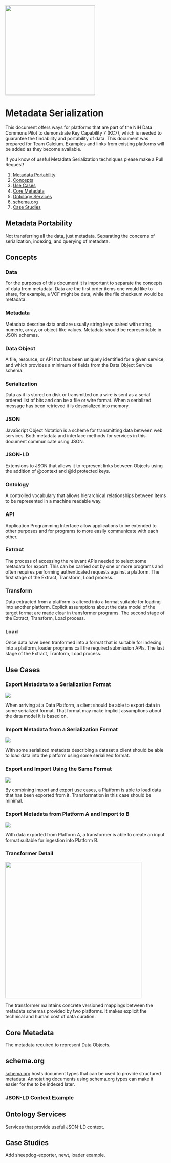 <img src="diagrams/ThinkTank.svg" width="280" />

# Metadata Serialization

This document offers ways for platforms that are part of the NIH Data Commons Pilot to demonstrate Key Capability 7 (KC7), which is needed to guarantee the findability and portability of data. This document was prepared for Team Calcium. Examples and links from existing platforms will be added as they become available.

If you know of useful Metadata Serialization techniques please make a Pull Request!

1. [Metadata Portability](#portability)
2. [Concepts](#concepts)
3. [Use Cases](#usecases)
4. [Core Metadata](#coremetadata)
5. [Ontology Services](#services)
6. [schema.org](#schema)
7. [Case Studies](#casestudies)

<a name="portability" />

## Metadata Portability

Not transferring all the data, just metadata. Separating the concerns of serialization, 
indexing, and querying of metadata.

<a name="concepts" />

## Concepts

### Data 

For the purposes of this document it is important to separate the concepts of
data from metadata. Data are the first order items one would like to share, 
for example, a VCF might be data, while the file checksum would be metadata.

### Metadata

Metadata describe data and are usually string keys paired with string, numeric, 
array, or object-like values. Metadata should be representable in JSON schemas.

### Data Object

A file, resource, or API that has been uniquely identified for a given 
service, and which provides a minimum of fields from the Data Object 
Service schema.

### Serialization

Data as it is stored on disk or transmitted on a wire is sent as a serial 
ordered list of bits and can be a file or wire format. When a serialized 
message has been retrieved it is deserialized into memory.

### JSON

JavaScript Object Notation is a scheme for transmitting data between web 
services. Both metadata and interface methods for services in this document
communicate using JSON.

### JSON-LD

Extensions to JSON that allows it to represent links between Objects using
the addition of @context and @id protected keys.

### Ontology

A controlled vocabulary that allows hierarchical relationships between items
to be represented in a machine readable way.

### API

Application Programming Interface allow applications to be extended to other 
purposes and for programs to more easily communicate with each other.

### Extract

The process of accessing the relevant APIs needed to select some metadata for 
export. This can be carried out by one or more programs and often requires 
performing authenticated requests against a platform. The first stage of the
Extract, Transform, Load process.

### Transform

Data extracted from a platform is altered into a format suitable 
for loading into another platform. Explicit assumptions about the data model 
of the target format are made clear in transformer programs. The second 
stage of the Extract, Transform, Load process.

### Load

Once data have been tranformed into a format that is suitable for indexing 
into a platform, loader programs call the required submission APIs. The last 
stage of the Extract, Tranform, Load process.

<a name="usecases" />

## Use Cases

### Export Metadata to a Serialization Format

<img src="diagrams/simple-export.svg" />

When arriving at a Data Platform, a client should be able to export data in some 
serialized format. That format may make implicit assumptions about the data model 
it is based on.

### Import Metadata from a Serialization Format

<img src="diagrams/simple-import.svg" />

With some serialized metadata describing a dataset a client should be able to 
load data into the platform using some serialized format.

### Export and Import Using the Same Format

<img src="diagrams/exporter-importer.svg" />

By combining import and export use cases, a Platform is able to load data that 
has been exported from it. Transformation in this case should be minimal.

### Export Metadata from Platform A and Import to B

<img src="diagrams/exporter.svg" />

With data exported from Platform A, a transformer is able to create an input 
format suitable for ingestion into Platform B.

### Transformer Detail

<img src="diagrams/transformer.svg" width="425" />

The transformer maintains concrete versioned mappings between the metadata schemas 
provided by two platforms. It makes explicit the technical and human cost of 
data curation.

<a name="coremetadata" />

## Core Metadata

The metadata required to represent Data Objects.

<a name="schema" />

## schema.org

[schema.org](https://schema.org) hosts document types that can be used to provide 
structured metadata. Annotating documents using schema.org types can make it easier 
for the to be indexed later.

### JSON-LD Context Example

<a name="services" />

## Ontology Services

Services that provide useful JSON-LD context.

<a name="casestudies" />

## Case Studies

Add sheepdog-exporter, newt, loader example.

